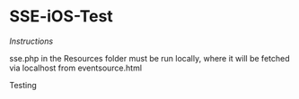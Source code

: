 SSE-iOS-Test
============

*Instructions*

sse.php in the Resources folder must be run locally, where it will be fetched via localhost from eventsource.html

Testing

